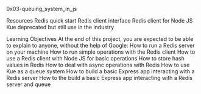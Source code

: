 0x03-queuing_system_in_js

Resources
Redis quick start
Redis client interface
Redis client for Node JS
Kue deprecated but still use in the industry

Learning Objectives
At the end of this project, you are expected to be able to explain to anyone, without the help of Google:
How to run a Redis server on your machine
How to run simple operations with the Redis client
How to use a Redis client with Node JS for basic operations
How to store hash values in Redis
How to deal with async operations with Redis
How to use Kue as a queue system
How to build a basic Express app interacting with a Redis server
How to the build a basic Express app interacting with a Redis server and queue